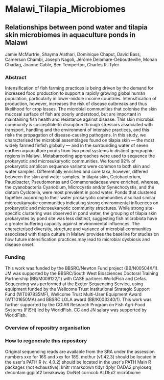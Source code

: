 # Malawi_Tilapia_Microbiomes
## Relationships between pond water and tilapia skin microbiomes in aquaculture ponds in Malawi
Jamie McMurtrie, Shayma Alathari, Dominique Chaput, David Bass, Camerson Chambi, Joseph Nagoli, Jérôme Delamare-Deboutteville, Mohan Chadag, Joanne Cable, Ben Temperton, Charles R. Tyler

### Abstract
Intensification of fish farming practices is being driven by the demand for increased food production to support a rapidly growing global human population, particularly in lower-middle income countries. Intensification of production, however, increases the risk of disease outbreaks and thus likelihood for crop losses. The microbial communities that colonise the skin mucosal surface of fish are poorly understood, but are important in maintaining fish health and resistance against disease. This skin microbial community is susceptible to disruption through stressors associated with transport, handling and the environment of intensive practices, and this risks the propagation of disease-causing pathogens. In this study, we characterised the microbial assemblages found on tilapia skin — the most widely farmed finfish globally — and in the surrounding water of seven earthen aquaculture ponds from two pond systems in distinct geographic regions in Malawi. Metabarcoding approaches were used to sequence the prokaryotic and microeukaryotic communities. We found 92% of prokaryotic amplicon sequence variants were common to both skin and water samples. Differentially enriched and core taxa, however, differed between the skin and water samples. In tilapia skin, Cetobacterium, Paucibacter, Pseudomonas and Comamonadaceae were enriched, whereas, the cyanobacteria Cyanobium, Microcystis and/or Synechocystis, and the diatom Cyclotella, were most prevalent in pond water. Ponds that clustered together according to their water prokaryotic communities also had similar microeukaryotic communities indicating strong environmental influences on prokaryotic and microeukaryotic community structures. While strong site-specific clustering was observed in pond water, the grouping of tilapia skin prokaryotes by pond site was less distinct, suggesting fish microbiota have a greater buffering capacity against environmental influences. The characterised diversity, structure and variance of microbial communities associated with tilapia culture in Malawi provides the baseline for studies on how future intensification practices may lead to microbial dysbiosis and disease onset.

### Funding
This work was funded by the BBSRC/Newton Fund project (BB/N00504X/1). JM was supported by the BBSRC/South West Biosciences Doctoral Training Partnership (BB/M009122/1) with CASE partners WorldFish and Cefas. Sequencing was performed at the Exeter Sequencing Service, using equipment funded by the Wellcome Trust Institutional Strategic Support Fund (WT097835MF), Wellcome Trust Multi-User Equipment Award (WT101650MA) and BBSRC LOLA award (BB/K003240/1). This work was further supported by the CGIAR Research Program on Fish Agri-Food Systems (FISH) led by WorldFish. CC and JN salary was supported by WorldFish. 

### Overview of repositry organisation

### How to regenerate this repository
Original sequencing reads are available from the SRA under the assession numbers xxx for 16S and xxx for 18S.
mothur (v1.42.3) should be located in the user's PATH
R (v. 4.0.2) should be located in the user's PATH
Main R packages (not exhaustive):
knitr
rmarkdown
tidyr
dplyr
DADA2
phyloseq
decontam
ggplot2
breakaway
DivNet
corncob
ALDEx2
microbiome
